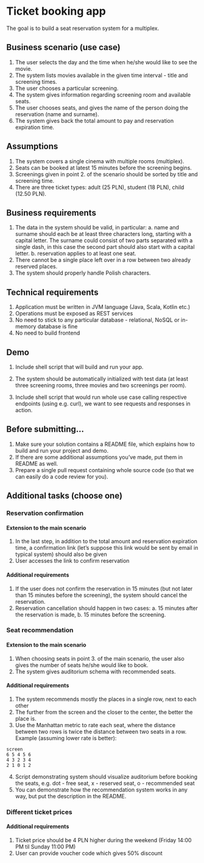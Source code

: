 # Ticket booking app

The goal is to build a seat reservation system for a multiplex.

## Business scenario (use case)

1. The user selects the day and the time when he/she would like to see the movie.
2. The system lists movies available in the given time interval - title and screening
    times.
3. The user chooses a particular screening.
4. The system gives information regarding screening room and available seats.
5. The user chooses seats, and gives the name of the person doing the reservation
    (name and surname).
6. The system gives back the total amount to pay and reservation expiration time.

## Assumptions

1. The system covers a single cinema with multiple rooms (multiplex).
2. Seats can be booked at latest 15 minutes before the screening begins.
3. Screenings given in point 2. of the scenario should be sorted by title and screening
    time.
4. There are three ticket types: adult (25 PLN), student (18 PLN), child (12.50 PLN).

## Business requirements

1. The data in the system should be valid, in particular:
    a. name and surname should each be at least three characters long, starting
       with a capital letter. The surname could consist of two parts separated with a
       single dash, in this case the second part should also start with a capital letter.
    b. reservation applies to at least one seat.
2. There cannot be a single place left over in a row between two already reserved
    places.
3. The system should properly handle Polish characters.

## Technical requirements

1. Application must be written in JVM language (Java, Scala, Kotlin etc.)
2. Operations​ ​must be exposed as REST services
3. No need to stick to any particular database - relational, NoSQL or in-memory
    database is fine
4. No need to build frontend

## Demo

1. Include shell script that will build and run your app.


2. The system should be automatically initialized with test data (at least three screening
    rooms, three movies and two screenings per room).
3. Include shell script that would run whole use case calling respective endpoints (using
    e.g. curl), we want to see requests and responses in action.

## Before submitting...

1. Make sure your solution contains a README file, which explains how to build and
    run your project and demo.
2. If there are some additional assumptions you’ve made, put them in README as well.
3. Prepare a single pull request containing whole source code (so that we can easily do
    a code review for you).

## Additional tasks (choose one)

### Reservation confirmation

#### Extension to the main scenario

1. In the last step, in addition to the total amount and reservation expiration time, a
    confirmation link (let’s suppose this link would be sent by email in typical system)
    should also be given
2. User accesses the link to confirm reservation

#### Additional requirements

1. If the user does not confirm the reservation in 15 minutes (but not later than 15
    minutes before the screening), the system should cancel the reservation.
2. Reservation cancellation should happen in two cases:
    a. 15 minutes after the reservation is made,
    b. 15 minutes before the screening.

### Seat recommendation

#### Extension to the main scenario

1. When choosing seats in point 3. of the main scenario, the user also gives the number
    of seats he/she would like to book.
2. The system gives auditorium schema with recommended seats.

#### Additional requirements

1. The system recommends mostly the places in a single row, next to each other
2. The further from the screen and the closer to the center, the better the place is.
3. Use the Manhattan metric to rate each seat, where the distance between two rows is
    twice the distance between two seats in a row. Example (assuming lower rate is
    better):


```
screen
6 5 4 5 6
4 3 2 3 4
2 1 0 1 2
```
4. Script demonstrating system should visualize auditorium before booking the seats,
    e.g. dot - free seat, x - reserved seat, o - recommended seat
5. You can demonstrate how the recommendation system works in any way, but put the
    description in the README.

### Different ticket prices

#### Additional requirements

1. Ticket price should be 4 PLN higher during the weekend (Friday 14:00 PM til Sunday
    11:00 PM)
2. User can provide voucher code which gives 50% discount


